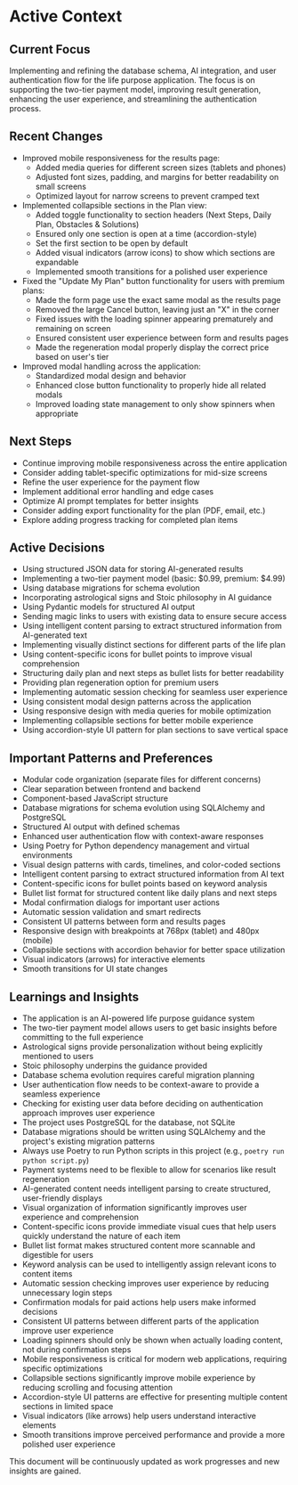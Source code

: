 # Active Context

## Current Focus
Implementing and refining the database schema, AI integration, and user authentication flow for the life purpose application. The focus is on supporting the two-tier payment model, improving result generation, enhancing the user experience, and streamlining the authentication process.

## Recent Changes
- Improved mobile responsiveness for the results page:
  - Added media queries for different screen sizes (tablets and phones)
  - Adjusted font sizes, padding, and margins for better readability on small screens
  - Optimized layout for narrow screens to prevent cramped text
- Implemented collapsible sections in the Plan view:
  - Added toggle functionality to section headers (Next Steps, Daily Plan, Obstacles & Solutions)
  - Ensured only one section is open at a time (accordion-style)
  - Set the first section to be open by default
  - Added visual indicators (arrow icons) to show which sections are expandable
  - Implemented smooth transitions for a polished user experience
- Fixed the "Update My Plan" button functionality for users with premium plans:
  - Made the form page use the exact same modal as the results page
  - Removed the large Cancel button, leaving just an "X" in the corner
  - Fixed issues with the loading spinner appearing prematurely and remaining on screen
  - Ensured consistent user experience between form and results pages
  - Made the regeneration modal properly display the correct price based on user's tier
- Improved modal handling across the application:
  - Standardized modal design and behavior
  - Enhanced close button functionality to properly hide all related modals
  - Improved loading state management to only show spinners when appropriate

## Next Steps
- Continue improving mobile responsiveness across the entire application
- Consider adding tablet-specific optimizations for mid-size screens
- Refine the user experience for the payment flow
- Implement additional error handling and edge cases
- Optimize AI prompt templates for better insights
- Consider adding export functionality for the plan (PDF, email, etc.)
- Explore adding progress tracking for completed plan items

## Active Decisions
- Using structured JSON data for storing AI-generated results
- Implementing a two-tier payment model (basic: $0.99, premium: $4.99)
- Using database migrations for schema evolution
- Incorporating astrological signs and Stoic philosophy in AI guidance
- Using Pydantic models for structured AI output
- Sending magic links to users with existing data to ensure secure access
- Using intelligent content parsing to extract structured information from AI-generated text
- Implementing visually distinct sections for different parts of the life plan
- Using content-specific icons for bullet points to improve visual comprehension
- Structuring daily plan and next steps as bullet lists for better readability
- Providing plan regeneration option for premium users
- Implementing automatic session checking for seamless user experience
- Using consistent modal design patterns across the application
- Using responsive design with media queries for mobile optimization
- Implementing collapsible sections for better mobile experience
- Using accordion-style UI pattern for plan sections to save vertical space

## Important Patterns and Preferences
- Modular code organization (separate files for different concerns)
- Clear separation between frontend and backend
- Component-based JavaScript structure
- Database migrations for schema evolution using SQLAlchemy and PostgreSQL
- Structured AI output with defined schemas
- Enhanced user authentication flow with context-aware responses
- Using Poetry for Python dependency management and virtual environments
- Visual design patterns with cards, timelines, and color-coded sections
- Intelligent content parsing to extract structured information from AI text
- Content-specific icons for bullet points based on keyword analysis
- Bullet list format for structured content like daily plans and next steps
- Modal confirmation dialogs for important user actions
- Automatic session validation and smart redirects
- Consistent UI patterns between form and results pages
- Responsive design with breakpoints at 768px (tablet) and 480px (mobile)
- Collapsible sections with accordion behavior for better space utilization
- Visual indicators (arrows) for interactive elements
- Smooth transitions for UI state changes

## Learnings and Insights
- The application is an AI-powered life purpose guidance system
- The two-tier payment model allows users to get basic insights before committing to the full experience
- Astrological signs provide personalization without being explicitly mentioned to users
- Stoic philosophy underpins the guidance provided
- Database schema evolution requires careful migration planning
- User authentication flow needs to be context-aware to provide a seamless experience
- Checking for existing user data before deciding on authentication approach improves user experience
- The project uses PostgreSQL for the database, not SQLite
- Database migrations should be written using SQLAlchemy and the project's existing migration patterns
- Always use Poetry to run Python scripts in this project (e.g., `poetry run python script.py`)
- Payment systems need to be flexible to allow for scenarios like result regeneration
- AI-generated content needs intelligent parsing to create structured, user-friendly displays
- Visual organization of information significantly improves user experience and comprehension
- Content-specific icons provide immediate visual cues that help users quickly understand the nature of each item
- Bullet list format makes structured content more scannable and digestible for users
- Keyword analysis can be used to intelligently assign relevant icons to content items
- Automatic session checking improves user experience by reducing unnecessary login steps
- Confirmation modals for paid actions help users make informed decisions
- Consistent UI patterns between different parts of the application improve user experience
- Loading spinners should only be shown when actually loading content, not during confirmation steps
- Mobile responsiveness is critical for modern web applications, requiring specific optimizations
- Collapsible sections significantly improve mobile experience by reducing scrolling and focusing attention
- Accordion-style UI patterns are effective for presenting multiple content sections in limited space
- Visual indicators (like arrows) help users understand interactive elements
- Smooth transitions improve perceived performance and provide a more polished user experience

This document will be continuously updated as work progresses and new insights are gained.
